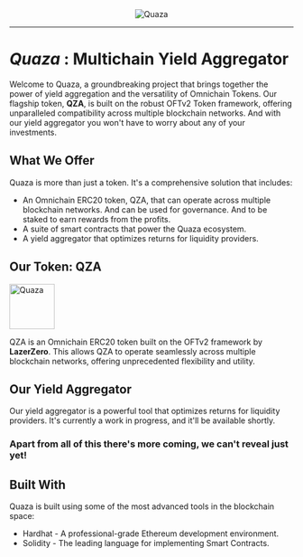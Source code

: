 <div align="center">
    <img alt="Quaza" src="https://raw.githubusercontent.com/bieloliver06/quaza-contracts/main/assets/Quaza.png?token=GHSAT0AAAAAACGE42C5BBLATCUMVQHBI4KSZKY743Q"/>
</div>

---

# **_Quaza_** : Multichain Yield Aggregator

Welcome to Quaza, a groundbreaking project that brings together the power of yield aggregation and the versatility of Omnichain Tokens. Our flagship token, **QZA**, is built on the robust OFTv2 Token framework, offering unparalleled compatibility across multiple blockchain networks. And with our yield aggregator you won't have to worry about any of your investments.

## What We Offer

Quaza is more than just a token. It's a comprehensive solution that includes:

- An Omnichain ERC20 token, QZA, that can operate across multiple blockchain networks. And can be used for governance. And to be staked to earn rewards from the profits.
- A suite of smart contracts that power the Quaza ecosystem.
- A yield aggregator that optimizes returns for liquidity providers.

## Our Token: QZA

<img alt="Quaza" src="https://raw.githubusercontent.com/bieloliver06/quaza-contracts/main/assets/token.png?token=GHSAT0AAAAAACGE42C5MOCDMUKKL26MF4UUZKY75LQ" width="80"/>

QZA is an Omnichain ERC20 token built on the OFTv2 framework by **LazerZero**. This allows QZA to operate seamlessly across multiple blockchain networks, offering unprecedented flexibility and utility.

## Our Yield Aggregator

Our yield aggregator is a powerful tool that optimizes returns for liquidity providers. It's currently a work in progress, and it'll be available shortly.

### Apart from all of this there's more coming, we can't reveal just yet!

## Built With

Quaza is built using some of the most advanced tools in the blockchain space:

- Hardhat - A professional-grade Ethereum development environment.
- Solidity - The leading language for implementing Smart Contracts.
